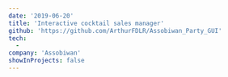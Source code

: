 ```yaml
---
date: '2019-06-20'
title: 'Interactive cocktail sales manager'
github: 'https://github.com/ArthurFDLR/Assobiwan_Party_GUI'
tech:
  -
company: 'Assobiwan'
showInProjects: false
---
```

